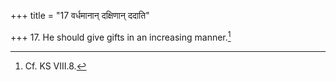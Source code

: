 +++
title = "17 वर्धमानान् दक्षिणान् ददाति"

+++
17. He should give gifts in an increasing manner.[^1]  

[^1]: Cf. KS VIII.8.

